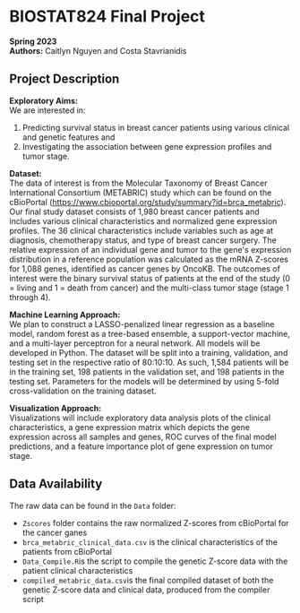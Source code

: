# BIOSTAT824 Final Project
**Spring 2023** </br>
**Authors:** Caitlyn Nguyen and Costa Stavrianidis

## Project Description

**Exploratory Aims:**</br>
We are interested in: </br>
1) Predicting survival status in breast cancer patients using various clinical and genetic features and
2) Investigating the association between gene expression profiles and tumor stage.

**Dataset:** </br>
The data of interest is from the Molecular Taxonomy of Breast Cancer International Consortium (METABRIC) study which can be found on the cBioPortal (https://www.cbioportal.org/study/summary?id=brca_metabric). Our final study dataset consists of 1,980 breast cancer patients and includes various clinical characteristics and normalized gene expression profiles. The 36 clinical characteristics include variables such as age at diagnosis, chemotherapy status, and type of breast cancer surgery. The relative expression of an individual gene and tumor to the gene's expression distribution in a reference population was calculated as the mRNA Z-scores for 1,088 genes, identified as cancer genes by OncoKB. The outcomes of interest were the binary survival status of patients at the end of the study (0 =  living and 1 = death from cancer) and the multi-class tumor stage (stage 1 through 4).

**Machine Learning Approach:** </br>
We plan to construct a LASSO-penalized linear regression as a baseline model, random forest as a tree-based ensemble, a support-vector machine, and a multi-layer perceptron for a neural network. All models will be developed in Python. The dataset will be split into a training, validation, and testing set in the respective ratio of 80:10:10. As such, 1,584 patients will be in the training set, 198 patients in the validation set, and 198 patients in the testing set. Parameters for the models will be determined by using 5-fold cross-validation on the training dataset.

**Visualization Approach:** </br>
Visualizations will include exploratory data analysis plots of the clinical characteristics, a gene expression matrix which depicts the gene expression across all samples and genes, ROC curves of the final model predictions, and a feature importance plot of gene expression on tumor stage.

## Data Availability
The raw data can be found in the `Data` folder:
- `Zscores` folder contains the raw normalized Z-scores from cBioPortal for the cancer ganes
- `brca_metabric_clinical_data.csv` is the clinical characteristics of the patients from cBioPortal
- `Data_Compile.R`is the script to compile the genetic Z-score data with the patient clinical characteristics
- `compiled_metabric_data.csv`is the final compiled dataset of both the genetic Z-score data and clinical data, produced from the compiler script
